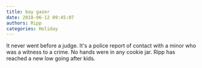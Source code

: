 ```yaml
---
title: bay gazer
date: 2018-06-12 09:45:07
authors: Ripp
categories: Holiday
---
```


 It never went before a judge.  It's a police report of contact with a  minor who was a witness to a crime.  No hands were in any cookie jar. Ripp has reached a new low going after kids.